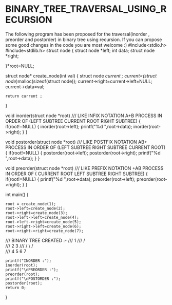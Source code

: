# BINARY_TREE_TRAVERSAL_USING_RECURSION
The following program has been proposed for the traversal(inorder , preorder and postorder) in binary tree  using recursion. If you can propose some good changes in the code you are most welcome :)
#include<stdio.h>
#include<stdlib.h>
struct node
{
    struct node *left;
    int data;
    struct node *right;

}*root=NULL;

struct node* create_node(int val)
{
    struct node *current ;
    current=(struct node*)malloc(sizeof(struct node));
    current->right=current->left=NULL;
    current->data=val;

    return current ;

}

void inorder(struct node *root) /// LIKE INFIX NOTATION A+B PROCESS IN ORDER OF (LEFT SUBTREE CURRENT ROOT RIGHT SUBTREE)
{
    if(root!=NULL)
    {
        inorder(root->left);
        printf("%d ",root->data);
        inorder(root->right);
    }
}

void postorder(struct node *root) /// LIKE POSTFIX NOTATION AB+ PROCESS IN ORDER OF (LEFT SUBTREE RIGHT SUBTREE CURRENT ROOT)
{
    if(root!=NULL)
    {
        postorder(root->left);
        postorder(root->right);
        printf("%d ",root->data);
    }
}

void preorder(struct node *root) /// LIKE PREFIX NOTATION +AB PROCESS IN ORDER OF ( CURRENT ROOT LEFT SUBTREE RIGHT SUBTREE)
{
    if(root!=NULL)
    {
        printf("%d ",root->data);
        preorder(root->left);
        preorder(root->right);
    }
}

int main()
{

    root = create_node(1);
    root->left=create_node(2);
    root->right=create_node(3);
    root->left->left=create_node(4);
    root->left->right=create_node(5);
    root->right->left=create_node(6);
    root->right->right=create_node(7);

/// BINARY TREE CREATED :-
///           1
///          / \
///         2   3
///        / \ / \
///       4  5 6  7

    printf("INORDER :");
    inorder(root);
    printf("\nPREORDER :");
    preorder(root);
    printf("\nPOSTORDER :");
    postorder(root);
    return 0;
}
